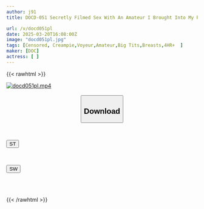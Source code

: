 ```yaml
---
author: j91
title: DOCD-051 Secretly Filmed Sex With An Amateur I Brought Into My Room. Released As An AV Vol.9

url: /v/docd051pl
date: 2025-03-20T16:08:00Z
image: "docd051pl.jpg"
tags: [Censored, Creampie,Voyeur,Amateur,Big Tits,Breasts,4HR+	]
maker: [DOC]
actress: [ ]
---
```



{{< rawhtml >}}

<div class="video" data-videoid="p4M6mgZmQkir37k">
    <a href="javascript:;">
        <img src="/v/docd051pl/docd051pl.jpg" width="WIDTH" height="HEIGHT" alt="docd051pl.mp4" loading="lazy">
    </a>
</div>

<script type="text/javascript" src="https://j91.asia/asset/on-demand-st.js"></script>

<br>
  <link rel="stylesheet" href="https://j91.asia/asset/bs5.css">
  
  <center>
  <button class="btn btn-primary" type="button" data-bs-toggle="collapse" data-bs-target=".multi-collapse" aria-expanded="false" aria-controls="multiCollapseExample1 multiCollapseExample2"><h2>Download</h2></button></center>
</p>
<div class="row">
  <div class="col">
    <div class="collapse multi-collapse" id="multiCollapseExample1">
      <div class="card card-body">
	      	      <br>
<div class="buttons">  
<p><a href="/v/docd051pl/st.html" target="_blank"><button class="btn-hover color-3"><i class="fa fa-download"></i> ST</button></a></p></div>
    </div>
  </div>
</div>
  <div class="col">
    <div class="collapse multi-collapse" id="multiCollapseExample2">
      <div class="card card-body">
	      <br>
<div class="buttons">
<p><a href="/v/docd051pl/sw.html" target="_blank"><button class="btn-hover color-2"><i class="fa fa-download"></i> SW</button></a></p></div>
<br><br>
      </div>
    </div>
  </div>
</div>

{{< /rawhtml >}}